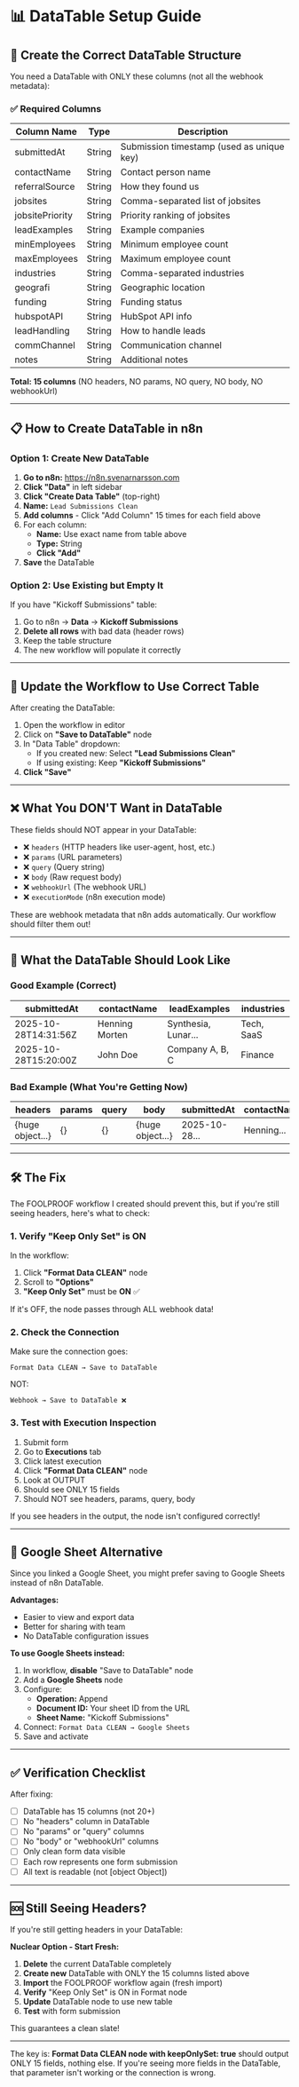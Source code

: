 # 📊 DataTable Setup Guide

## 🎯 Create the Correct DataTable Structure

You need a DataTable with ONLY these columns (not all the webhook metadata):

### ✅ Required Columns

| Column Name | Type | Description |
|-------------|------|-------------|
| submittedAt | String | Submission timestamp (used as unique key) |
| contactName | String | Contact person name |
| referralSource | String | How they found us |
| jobsites | String | Comma-separated list of jobsites |
| jobsitePriority | String | Priority ranking of jobsites |
| leadExamples | String | Example companies |
| minEmployees | String | Minimum employee count |
| maxEmployees | String | Maximum employee count |
| industries | String | Comma-separated industries |
| geografi | String | Geographic location |
| funding | String | Funding status |
| hubspotAPI | String | HubSpot API info |
| leadHandling | String | How to handle leads |
| commChannel | String | Communication channel |
| notes | String | Additional notes |

**Total: 15 columns** (NO headers, NO params, NO query, NO body, NO webhookUrl)

---

## 📋 How to Create DataTable in n8n

### Option 1: Create New DataTable

1. **Go to n8n:** https://n8n.svenarnarsson.com
2. **Click "Data"** in left sidebar
3. **Click "Create Data Table"** (top-right)
4. **Name:** `Lead Submissions Clean`
5. **Add columns** - Click "Add Column" 15 times for each field above
6. For each column:
   - **Name:** Use exact name from table above
   - **Type:** String
   - **Click "Add"**
7. **Save** the DataTable

### Option 2: Use Existing but Empty It

If you have "Kickoff Submissions" table:

1. Go to n8n → **Data** → **Kickoff Submissions**
2. **Delete all rows** with bad data (header rows)
3. Keep the table structure
4. The new workflow will populate it correctly

---

## 🔧 Update the Workflow to Use Correct Table

After creating the DataTable:

1. Open the workflow in editor
2. Click on **"Save to DataTable"** node
3. In "Data Table" dropdown:
   - If you created new: Select **"Lead Submissions Clean"**
   - If using existing: Keep **"Kickoff Submissions"**
4. **Click "Save"**

---

## ❌ What You DON'T Want in DataTable

These fields should NOT appear in your DataTable:

- ❌ `headers` (HTTP headers like user-agent, host, etc.)
- ❌ `params` (URL parameters)
- ❌ `query` (Query string)
- ❌ `body` (Raw request body)
- ❌ `webhookUrl` (The webhook URL)
- ❌ `executionMode` (n8n execution mode)

These are webhook metadata that n8n adds automatically. Our workflow should filter them out!

---

## 🎯 What the DataTable Should Look Like

### Good Example (Correct)

| submittedAt | contactName | leadExamples | industries |
|-------------|-------------|--------------|------------|
| 2025-10-28T14:31:56Z | Henning Morten | Synthesia, Lunar... | Tech, SaaS |
| 2025-10-28T15:20:00Z | John Doe | Company A, B, C | Finance |

### Bad Example (What You're Getting Now)

| headers | params | query | body | submittedAt | contactName |
|---------|--------|-------|------|-------------|-------------|
| {huge object...} | {} | {} | {huge object...} | 2025-10-28... | Henning... |

---

## 🛠️ The Fix

The FOOLPROOF workflow I created should prevent this, but if you're still seeing headers, here's what to check:

### 1. Verify "Keep Only Set" is ON

In the workflow:
1. Click **"Format Data CLEAN"** node
2. Scroll to **"Options"**
3. **"Keep Only Set"** must be **ON** ✅

If it's OFF, the node passes through ALL webhook data!

### 2. Check the Connection

Make sure the connection goes:
```
Format Data CLEAN → Save to DataTable
```

NOT:
```
Webhook → Save to DataTable ❌
```

### 3. Test with Execution Inspection

1. Submit form
2. Go to **Executions** tab
3. Click latest execution
4. Click **"Format Data CLEAN"** node
5. Look at OUTPUT
6. Should see ONLY 15 fields
7. Should NOT see headers, params, query, body

If you see headers in the output, the node isn't configured correctly!

---

## 📄 Google Sheet Alternative

Since you linked a Google Sheet, you might prefer saving to Google Sheets instead of n8n DataTable.

**Advantages:**
- Easier to view and export data
- Better for sharing with team
- No DataTable configuration issues

**To use Google Sheets instead:**

1. In workflow, **disable** "Save to DataTable" node
2. Add a **Google Sheets** node
3. Configure:
   - **Operation:** Append
   - **Document ID:** Your sheet ID from the URL
   - **Sheet Name:** "Kickoff Submissions"
4. Connect: `Format Data CLEAN → Google Sheets`
5. Save and activate

---

## ✅ Verification Checklist

After fixing:

- [ ] DataTable has 15 columns (not 20+)
- [ ] No "headers" column in DataTable
- [ ] No "params" or "query" columns
- [ ] No "body" or "webhookUrl" columns
- [ ] Only clean form data visible
- [ ] Each row represents one form submission
- [ ] All text is readable (not [object Object])

---

## 🆘 Still Seeing Headers?

If you're still getting headers in your DataTable:

**Nuclear Option - Start Fresh:**

1. **Delete** the current DataTable completely
2. **Create new** DataTable with ONLY the 15 columns listed above
3. **Import** the FOOLPROOF workflow again (fresh import)
4. **Verify** "Keep Only Set" is ON in Format node
5. **Update** DataTable node to use new table
6. **Test** with form submission

This guarantees a clean slate!

---

The key is: **Format Data CLEAN node with keepOnlySet: true** should output ONLY 15 fields, nothing else. If you're seeing more fields in the DataTable, that parameter isn't working or the connection is wrong.

